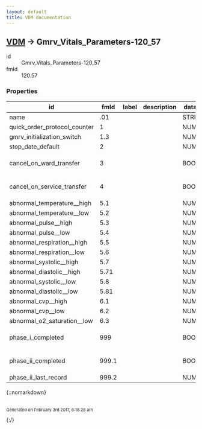 ```yaml
---
layout: default
title: VDM documentation
---
```


## [VDM](TableOfContent.md) &#8594; Gmrv_Vitals_Parameters-120_57 

<dl>
<dt>id</dt><dd>Gmrv_Vitals_Parameters-120_57</dd>
<dt>fmId</dt><dd>120.57</dd>
</dl>

### Properties

| id | fmId | label | description | datatype | location | attributes | range | 
| --- | --- | --- | --- | --- | --- | --- | --- | 
| name | .01 |  |  | STRING |  |  |  | 
| quick_order_protocol_counter | 1 |  |  | NUMERIC |  |  |  | 
| gmrv_initialization_switch | 1.3 |  |  | NUMERIC |  |  |  | 
| stop_date_default | 2 |  |  | NUMERIC |  |  |  | 
| cancel_on_ward_transfer | 3 |  |  | BOOLEAN |  |  | {::nomarkdown}<dl></dl>{:/} | 
| cancel_on_service_transfer | 4 |  |  | BOOLEAN |  |  | {::nomarkdown}<dl></dl>{:/} | 
| abnormal_temperature__high | 5.1 |  |  | NUMERIC |  |  |  | 
| abnormal_temperature__low | 5.2 |  |  | NUMERIC |  |  |  | 
| abnormal_pulse__high | 5.3 |  |  | NUMERIC |  |  |  | 
| abnormal_pulse__low | 5.4 |  |  | NUMERIC |  |  |  | 
| abnormal_respiration__high | 5.5 |  |  | NUMERIC |  |  |  | 
| abnormal_respiration__low | 5.6 |  |  | NUMERIC |  |  |  | 
| abnormal_systolic__high | 5.7 |  |  | NUMERIC |  |  |  | 
| abnormal_diastolic__high | 5.71 |  |  | NUMERIC |  |  |  | 
| abnormal_systolic__low | 5.8 |  |  | NUMERIC |  |  |  | 
| abnormal_diastolic__low | 5.81 |  |  | NUMERIC |  |  |  | 
| abnormal_cvp__high | 6.1 |  |  | NUMERIC |  |  |  | 
| abnormal_cvp__low | 6.2 |  |  | NUMERIC |  |  |  | 
| abnormal_o2_saturation__low | 6.3 |  |  | NUMERIC |  |  |  | 
| phase_i_completed | 999 |  |  | BOOLEAN |  |  | {::nomarkdown}<dl></dl>{:/} | 
| phase_ii_completed | 999.1 |  |  | BOOLEAN |  |  | {::nomarkdown}<dl></dl>{:/} | 
| phase_ii_last_record | 999.2 |  |  | NUMERIC |  |  |  | 

{::nomarkdown} <br/><br/><p style="font-size: 11px">Generated on February 3rd 2017, 6:18:28 am</p>{:/}